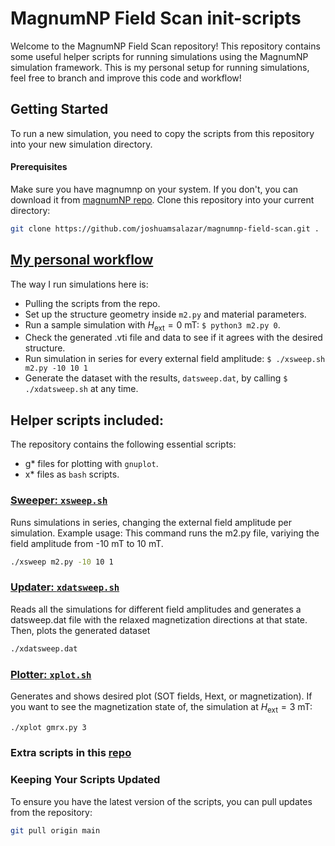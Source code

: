 # MagnumNP Field Scan init-scripts

Welcome to the MagnumNP Field Scan repository! This repository contains some useful helper scripts for running simulations using the MagnumNP simulation framework. This is my personal setup for running simulations, feel free to branch and improve this code and workflow!

## Getting Started

To run a new simulation, you need to copy the scripts from this repository into your new simulation directory.

#### Prerequisites

Make sure you have magnumnp on your system. If you don't, you can download it from [magnumNP repo](https://pypi.org/project/magnumnp/).
Clone this repository into your current directory:
```bash
git clone https://github.com/joshuamsalazar/magnumnp-field-scan.git .
```

## [My personal workflow](https://github.com/joshuamsalazar/magnumnp_scripts/blob/main/h_ext-sweeps/workflow.md)
The way I run simulations here is: 
 - Pulling the scripts from the repo.
 - Set up the structure geometry inside `m2.py` and material parameters.
 - Run a sample simulation with $H_\text{ext}=0 \text{ mT}$:  `$ python3 m2.py 0`.
 - Check the generated .vti file and data to see if it agrees with the desired structure.
 - Run simulation in series for every external field amplitude: `$ ./xsweep.sh m2.py -10 10 1`
 - Generate the dataset with the results, `datsweep.dat`, by calling `$ ./xdatsweep.sh` at any time.
  
## Helper scripts included:
The repository contains the following essential scripts:
  - g* files for plotting with `gnuplot`.
  - x* files as `bash` scripts.

### [Sweeper: `xsweep.sh`](https://github.com/joshuamsalazar/magnumnp_scripts/tree/main/h_ext-sweeps/xsweep)
Runs simulations in series, changing the external field amplitude per simulation. Example usage: This command runs the m2.py file, variying the field amplitude from -10 mT to 10 mT. 
```bash
./xsweep m2.py -10 10 1 
```
### [Updater: `xdatsweep.sh`](https://github.com/joshuamsalazar/magnumnp_scripts/tree/main/h_ext-sweeps/xdatsweep)
Reads all the simulations for different field amplitudes and generates a datsweep.dat file with the relaxed magnetization directions at that state. Then, plots the generated dataset
```bash
./xdatsweep.dat
```
### [Plotter: `xplot.sh`](https://github.com/joshuamsalazar/magnumnp_scripts/tree/main/h_ext-sweeps/xdatsweep/xplot)
Generates and shows desired plot (SOT fields, Hext, or magnetization). If you want to see the magnetization state of, the simulation at $H_\text{ext}=3$ mT:
```bash
./xplot gmrx.py 3
```


### Extra scripts in this [repo](https://github.com/joshuamsalazar/magnumnp_scripts)

### Keeping Your Scripts Updated

 To ensure you have the latest version of the scripts, you can pull updates from the repository:
  ```bash
  git pull origin main

